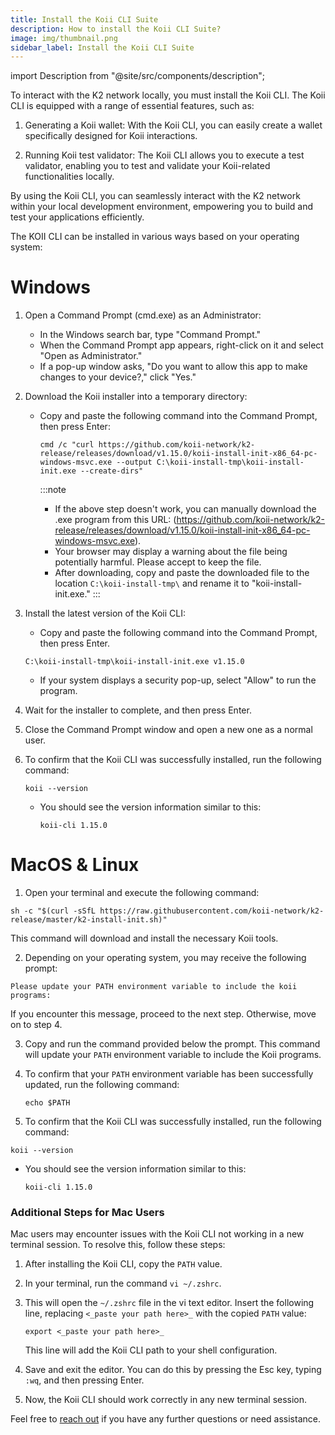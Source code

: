 ```yaml
---
title: Install the Koii CLI Suite
description: How to install the Koii CLI Suite?
image: img/thumbnail.png
sidebar_label: Install the Koii CLI Suite
---
```


import Description from "@site/src/components/description";

<!-- <Description
  text="To interact with the K2 locally, you need to install the Koii CLI. The Koii CLI provides a set of valuable features, including:Generating a Koii wallet,Running Koii test validator."
/> -->

To interact with the K2 network locally, you must install the Koii CLI. The Koii CLI is equipped with a range of essential features, such as:

1. Generating a Koii wallet: With the Koii CLI, you can easily create a wallet specifically designed for Koii interactions.

2. Running Koii test validator: The Koii CLI allows you to execute a test validator, enabling you to test and validate your Koii-related functionalities locally.

By using the Koii CLI, you can seamlessly interact with the K2 network within your local development environment, empowering you to build and test your applications efficiently.

The KOII CLI can be installed in various ways based on your operating system:

# Windows

1. Open a Command Prompt (cmd.exe) as an Administrator:

   - In the Windows search bar, type "Command Prompt."
   - When the Command Prompt app appears, right-click on it and select "Open as Administrator."
   - If a pop-up window asks, "Do you want to allow this app to make changes to your device?," click "Yes."

2. Download the Koii installer into a temporary directory:

   - Copy and paste the following command into the Command Prompt, then press Enter:

     ```
     cmd /c "curl https://github.com/koii-network/k2-release/releases/download/v1.15.0/koii-install-init-x86_64-pc-windows-msvc.exe --output C:\koii-install-tmp\koii-install-init.exe --create-dirs"
     ```

     :::note

     - If the above step doesn't work, you can manually download the .exe program from this URL: (https://github.com/koii-network/k2-release/releases/download/v1.15.0/koii-install-init-x86_64-pc-windows-msvc.exe).
     - Your browser may display a warning about the file being potentially harmful. Please accept to keep the file.
     - After downloading, copy and paste the downloaded file to the location `C:\koii-install-tmp\` and rename it to "koii-install-init.exe."
       :::

3. Install the latest version of the Koii CLI:

   - Copy and paste the following command into the Command Prompt, then press Enter.

   ```
   C:\koii-install-tmp\koii-install-init.exe v1.15.0
   ```

   - If your system displays a security pop-up, select "Allow" to run the program.

4. Wait for the installer to complete, and then press Enter.

5. Close the Command Prompt window and open a new one as a normal user.

6. To confirm that the Koii CLI was successfully installed, run the following command:
   ```
   koii --version
   ```
   - You should see the version information similar to this:
     ```
     koii-cli 1.15.0
     ```

# MacOS & Linux

1. Open your terminal and execute the following command:

```
sh -c "$(curl -sSfL https://raw.githubusercontent.com/koii-network/k2-release/master/k2-install-init.sh)"
```

This command will download and install the necessary Koii tools.

2. Depending on your operating system, you may receive the following prompt:

```
Please update your PATH environment variable to include the koii programs:
```

If you encounter this message, proceed to the next step. Otherwise, move on to step 4.

3. Copy and run the command provided below the prompt. This command will update your `PATH` environment variable to include the Koii programs.

4. To confirm that your `PATH` environment variable has been successfully updated, run the following command:

   ```
   echo $PATH
   ```

5. To confirm that the Koii CLI was successfully installed, run the following command:

```
koii --version
```

- You should see the version information similar to this:
  ```
  koii-cli 1.15.0
  ```

### **Additional Steps for Mac Users**

Mac users may encounter issues with the Koii CLI not working in a new terminal session. To resolve this, follow these steps:

1. After installing the Koii CLI, copy the `PATH` value.

2. In your terminal, run the command `vi ~/.zshrc`.

3. This will open the `~/.zshrc` file in the vi text editor. Insert the following line, replacing `<_paste your path here>_` with the copied `PATH` value:

   ```
   export <_paste your path here>_
   ```

   This line will add the Koii CLI path to your shell configuration.

4. Save and exit the editor. You can do this by pressing the Esc key, typing `:wq`, and then pressing Enter.

5. Now, the Koii CLI should work correctly in any new terminal session.

Feel free to [reach out](https://discord.com/invite/koii-network) if you have any further questions or need assistance.
